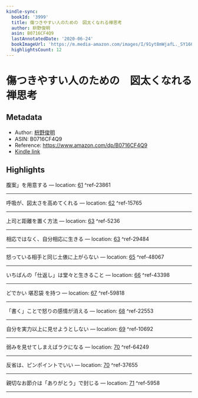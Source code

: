 ```yaml
---
kindle-sync:
  bookId: '3999'
  title: 傷つきやすい人のための　図太くなれる禅思考
  author: 枡野俊明
  asin: B0716CF4Q9
  lastAnnotatedDate: '2020-06-24'
  bookImageUrl: 'https://m.media-amazon.com/images/I/91yt8mWjafL._SY160.jpg'
  highlightsCount: 12
---
```

# 傷つきやすい人のための　図太くなれる禅思考
## Metadata
* Author: [枡野俊明](https://www.amazon.comundefined)
* ASIN: B0716CF4Q9
* Reference: https://www.amazon.com/dp/B0716CF4Q9
* [Kindle link](kindle://book?action=open&asin=B0716CF4Q9)

## Highlights
腹案」を用意する — location: [61](kindle://book?action=open&asin=B0716CF4Q9&location=61) ^ref-23861

---
呼吸が、図太さを高めてくれる — location: [62](kindle://book?action=open&asin=B0716CF4Q9&location=62) ^ref-15765

---
上司と距離を置く方法 — location: [63](kindle://book?action=open&asin=B0716CF4Q9&location=63) ^ref-5236

---
相応ではなく、自分相応に生きる — location: [63](kindle://book?action=open&asin=B0716CF4Q9&location=63) ^ref-29484

---
怒っている相手と同じ土俵に上がらない — location: [65](kindle://book?action=open&asin=B0716CF4Q9&location=65) ^ref-48067

---
いちばんの「仕返し」は堂々と生きること — location: [66](kindle://book?action=open&asin=B0716CF4Q9&location=66) ^ref-43398

---
どでかい 堪忍袋 を持つ — location: [67](kindle://book?action=open&asin=B0716CF4Q9&location=67) ^ref-59818

---
「書く」ことで怒りの感情が消える — location: [68](kindle://book?action=open&asin=B0716CF4Q9&location=68) ^ref-22553

---
自分を実力以上に見せようとしない — location: [69](kindle://book?action=open&asin=B0716CF4Q9&location=69) ^ref-10692

---
弱みを見せてしまえばラクになる — location: [70](kindle://book?action=open&asin=B0716CF4Q9&location=70) ^ref-64249

---
反省は、ピンポイントでいい — location: [70](kindle://book?action=open&asin=B0716CF4Q9&location=70) ^ref-37655

---
親切なお節介は「ありがとう」で封じる — location: [71](kindle://book?action=open&asin=B0716CF4Q9&location=71) ^ref-5958

---
